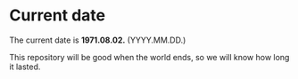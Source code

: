 # Current date

The current date is **1971.08.02.** (YYYY.MM.DD.)

This repository will be good when the world ends, so we will know how long it lasted.
